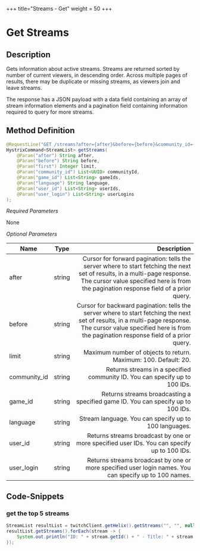 +++
title="Streams - Get"
weight = 50
+++

# Get Streams

## Description

Gets information about active streams. Streams are returned sorted by number of current viewers, in descending order. Across multiple pages of results, there may be duplicate or missing streams, as viewers join and leave streams.

The response has a JSON payload with a data field containing an array of stream information elements and a pagination field containing information required to query for more streams.

## Method Definition

```java
@RequestLine("GET /streams?after={after}&before={before}&community_id={community_id}&first={first}&game_id={game_id}&language={language}&user_id={user_id}&user_login={user_login}")
HystrixCommand<StreamList> getStreams(
	@Param("after") String after,
	@Param("before") String before,
	@Param("first") Integer limit,
	@Param("community_id") List<UUID> communityId,
	@Param("game_id") List<String> gameIds,
	@Param("language") String language,
	@Param("user_id") List<String> userIds,
	@Param("user_login") List<String> userLogins
);
```

*Required Parameters*

None

*Optional Parameters*

| Name          | Type      | Description  |
| ------------- |:---------:| -----------------:|
| after | string | Cursor for forward pagination: tells the server where to start fetching the next set of results, in a multi-page response. The cursor value specified here is from the pagination response field of a prior query. |
| before | string | Cursor for backward pagination: tells the server where to start fetching the next set of results, in a multi-page response. The cursor value specified here is from the pagination response field of a prior query. |
| limit | string | Maximum number of objects to return. Maximum: 100. Default: 20. |
| community_id | string | Returns streams in a specified community ID. You can specify up to 100 IDs. |
| game_id | string |  	Returns streams broadcasting a specified game ID. You can specify up to 100 IDs. |
| language | string | Stream language. You can specify up to 100 languages. |
| user_id | string | Returns streams broadcast by one or more specified user IDs. You can specify up to 100 IDs. |
| user_login | string | Returns streams broadcast by one or more specified user login names. You can specify up to 100 names. |


## Code-Snippets

### get the top 5 streams
```java
StreamList resultList = twitchClient.getHelix().getStreams("", "", null, 5, null, null, null, null).execute();
resultList.getStreams().forEach(stream -> {
    System.out.println("ID: " + stream.getId() + " - Title: " + stream.getTitle());
});
```
